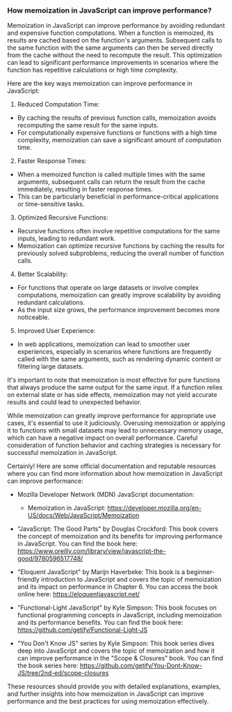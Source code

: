 ### How memoization in JavaScript can improve performance?

Memoization in JavaScript can improve performance by avoiding redundant and expensive function computations. When a function is memoized, its results are cached based on the function's arguments. Subsequent calls to the same function with the same arguments can then be served directly from the cache without the need to recompute the result. This optimization can lead to significant performance improvements in scenarios where the function has repetitive calculations or high time complexity.

Here are the key ways memoization can improve performance in JavaScript:

1. Reduced Computation Time:
  - By caching the results of previous function calls, memoization avoids recomputing the same result for the same inputs.
  - For computationally expensive functions or functions with a high time complexity, memoization can save a significant amount of computation time.

2. Faster Response Times:
  - When a memoized function is called multiple times with the same arguments, subsequent calls can return the result from the cache immediately, resulting in faster response times.
  - This can be particularly beneficial in performance-critical applications or time-sensitive tasks.

3. Optimized Recursive Functions:
  - Recursive functions often involve repetitive computations for the same inputs, leading to redundant work.
  - Memoization can optimize recursive functions by caching the results for previously solved subproblems, reducing the overall number of function calls.

4. Better Scalability:
  - For functions that operate on large datasets or involve complex computations, memoization can greatly improve scalability by avoiding redundant calculations.
  - As the input size grows, the performance improvement becomes more noticeable.

5. Improved User Experience:
  - In web applications, memoization can lead to smoother user experiences, especially in scenarios where functions are frequently called with the same arguments, such as rendering dynamic content or filtering large datasets.

It's important to note that memoization is most effective for pure functions that always produce the same output for the same input. If a function relies on external state or has side effects, memoization may not yield accurate results and could lead to unexpected behavior.

While memoization can greatly improve performance for appropriate use cases, it's essential to use it judiciously. Overusing memoization or applying it to functions with small datasets may lead to unnecessary memory usage, which can have a negative impact on overall performance. Careful consideration of function behavior and caching strategies is necessary for successful memoization in JavaScript.

Certainly! Here are some official documentation and reputable resources where you can find more information about how memoization in JavaScript can improve performance:

- Mozilla Developer Network (MDN) JavaScript documentation:
  - Memoization in JavaScript: https://developer.mozilla.org/en-US/docs/Web/JavaScript/Memoization

- "JavaScript: The Good Parts" by Douglas Crockford: This book covers the concept of memoization and its benefits for improving performance in JavaScript. You can find the book here: https://www.oreilly.com/library/view/javascript-the-good/9780596517748/

- "Eloquent JavaScript" by Marijn Haverbeke: This book is a beginner-friendly introduction to JavaScript and covers the topic of memoization and its impact on performance in Chapter 6. You can access the book online here: https://eloquentjavascript.net/

- "Functional-Light JavaScript" by Kyle Simpson: This book focuses on functional programming concepts in JavaScript, including memoization and its performance benefits. You can find the book here: https://github.com/getify/Functional-Light-JS

- "You Don't Know JS" series by Kyle Simpson: This book series dives deep into JavaScript and covers the topic of memoization and how it can improve performance in the "Scope & Closures" book. You can find the book series here: https://github.com/getify/You-Dont-Know-JS/tree/2nd-ed/scope-closures

These resources should provide you with detailed explanations, examples, and further insights into how memoization in JavaScript can improve performance and the best practices for using memoization effectively.
